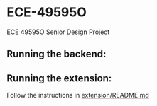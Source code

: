 # ECE-49595O
ECE 49595O Senior Design Project

## Running the backend:

## Running the extension:
Follow the instructions in [extension/README.md]()